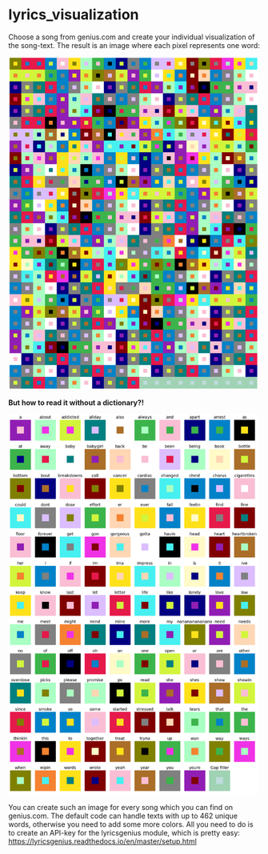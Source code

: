 # lyrics_visualization
Choose a song from genius.com and create your individual visualization of the song-text. The result is an image where each pixel represents one word:

<td><img width="500px" src="https://github.com/rorinr/lyrics_visualization/blob/main/Already%20Dead.png"></td>

__But how to read it without a dictionary?!__

<td><img width="500px" src="https://github.com/rorinr/lyrics_visualization/blob/main/Already%20Dead%20Dictionary.png"></td>

You can create such an image for every song which you can find on genius.com. The default code can handle texts with up to 462 unique words, otherwise you need to add some more colors. All you need to do is to create an API-key for the lyricsgenius module, which is pretty easy: https://lyricsgenius.readthedocs.io/en/master/setup.html

